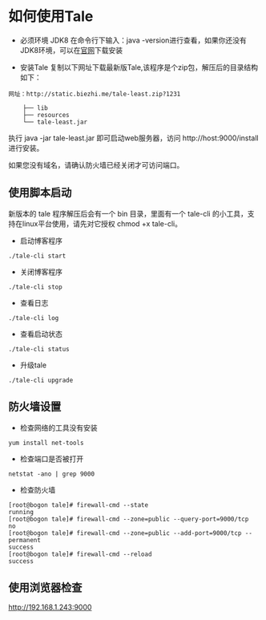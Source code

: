 # 如何使用Tale 

* 必须环境
  JDK8
在命令行下输入：java -version进行查看，如果你还没有JDK8环境，可以在[官网](http://www.oracle.com/technetwork/java/javase/downloads/jdk8-downloads-2133151.html)下载安装

* 安装Tale
复制以下网址下载最新版Tale,该程序是个zip包，解压后的目录结构如下：

```
网址：http://static.biezhi.me/tale-least.zip?1231
```
```tale
    ├── lib
    ├── resources
    └── tale-least.jar
```

执行 java -jar tale-least.jar 即可启动web服务器，访问 http://host:9000/install 进行安装。

如果您没有域名，请确认防火墙已经关闭才可访问端口。
## 使用脚本启动
新版本的 tale 程序解压后会有一个 bin 目录，里面有一个 tale-cli 的小工具，支持在linux平台使用，请先对它授权 chmod +x tale-cli。

* 启动博客程序
```
./tale-cli start
```

* 关闭博客程序
```
./tale-cli stop
```

* 查看日志
```
./tale-cli log
```

* 查看启动状态
```
./tale-cli status
```

* 升级tale
```
./tale-cli upgrade
```


## 防火墙设置

* 检查网络的工具没有安装
```
yum install net-tools
```

* 检查端口是否被打开
```
netstat -ano | grep 9000
```

* 检查防火墙

```
[root@bogon tale]# firewall-cmd --state
running
[root@bogon tale]# firewall-cmd --zone=public --query-port=9000/tcp
no
[root@bogon tale]# firewall-cmd --zone=public --add-port=9000/tcp --permanent 
success
[root@bogon tale]# firewall-cmd --reload 
success
```

## 使用浏览器检查

http://192.168.1.243:9000